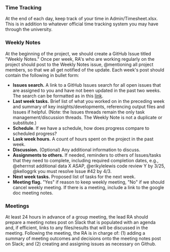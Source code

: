 ### Time Tracking
At the end of each day, keep track of your time in Admin/Timesheet.xlsx. This is in addition to whatever official time tracking system you may have through the university.

### Weekly Notes
At the beginning of the project, we should create a GitHub Issue titled "Weekly Notes." Once per week, RA's who are working regularly on the project should post to the Weekly Notes issue, @mentioning all project members, so that we all get notified of the update. Each week's post should contain the following in bullet form:
* **Issues search.** A link to a GitHub Issues search for all open issues that are assigned to you and have not been updated in the past two weeks. The search can be formatted as in this [link](https://github.com/issues?utf8=%E2%9C%93&q=is%3Aopen+is%3Aissue+assignee%3Alboxell+updated%3A%3C2016-08-05).
* **Last week tasks.** Brief list of what you worked on in the preceding week and summary of key insights/developments,  referencing output files and Issues if helpful. 
 (Note: the Issues threads remain the only task management/discussion threads. The Weekly Note is not a duplicate or substitute.)
* **Schedule**. If we have a schedule, how does progress compare to scheduled progress?
* **Lask week hours.** A count of hours spent on the project in the past week.
* **Discussion.** (Optional) Any additional information to discuss.
* **Assignments to others.** If needed, reminders to others of Issues/tasks that they need to complete, including required completion dates, e.g., @eherrnst additional data X ASAP, @erikylelewis code review Y by 3/25, @kelloggrk you must resolve Issue #42 by 4/3.
* **Next week tasks.** Proposed list of tasks for the next week.
* **Meeting flag.** "Yes" if reason to keep weekly meeting, "No" if we should cancel weekly meeting. If there is a meeting, include a link to the google doc meeting notes.

### Meetings
At least 24 hours in advance of a group meeting, the lead RA should prepare a meeting notes post on Slack that is populated with an agenda and, if efficient, links to any files/results that will be discussed in the meeting. Following the meeting, the RA is in charge of: (1) adding a summary of meeting outcomes and decisions onto the meeting notes post on Slack; and (2) creating and assigning issues as necessary on Github.
